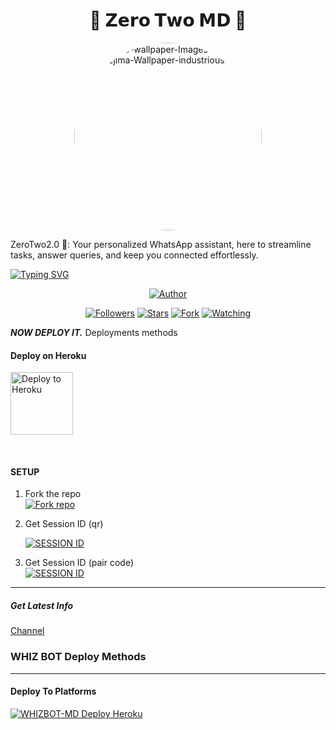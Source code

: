 <h1 align="center">🍭 𝗭𝗲𝗿𝗼 𝗧𝘄𝗼 𝗠𝗗 🍭<br></h1>

<p align="center">

  <img src="https://telegra.ph/file/b2a745d083e2de96a550c.jpg" alt="21-akeno-wallpaper-Images-of-Akeno-Himejima-Wallpaper-industrious-info" style=" width: 300px; height: 300px; object-fit: cover; border-radius: 50%;"/>

</p>

<p align="center"> 

ZeroTwo2.0 🤖: Your personalized WhatsApp assistant, here to streamline tasks, answer queries, and keep you connected effortlessly.

<a href="https://git.io/typing-svg"><img src="https://readme-typing-svg.demolab.com?font=Fira+Code&pause=1000&random=false&width=435&lines=whatsapp+user+bot+zeroTwo2.0+MD" alt="Typing SVG" /></a>


<p align="center">
<a href="https://github.com/kingdavid3333"><img title="Author" src="https://img.shields.io/badge/Author-©️whizbot-red.svg?style=for-the-badge&logo=github"></a>
</p>

<p align="center">
<a href="https://github.com/WHIZBOT1?tab=followers"><img title="Followers" src="https://img.shields.io/github/followers/WHIZBOT1?label=Followers&style=social"></a>
<a href="https://github.com/WHIZBOT/WHIZBOTMD/stargazers/"><img title="Stars" src="https://img.shields.io/github/stars/WHIZBOT1/WHIZBOTMD?&style=social"></a>
<a href="https://github.com/WHIZBOT1/WHIZBOTMD/network/members"><img title="Fork" src="https://img.shields.io/github/forks/WHIZBOT1/WHIZBOTMD?style=social"></a>
<a href="https://github.com/WHIZBOT1/WHIZBOTMD/watchers"><img title="Watching" src="https://img.shields.io/github/watchers/WHIZBOT1/WHIZBOTMD?label=Watching&style=social"></a>




 ***NOW  DEPLOY IT.***
Deployments methods

 
<h4 align="left"> Deploy on Heroku
</h4>

</p>

<p align="left" >
    <a href="https://heroku.com/deploy?template=https://github.com/kingdavid333/zero-two">
    <img src="https://telegra.ph/file/873a73bb44e63d9598fa8.png" width="100px" alt="Deploy to Heroku" >
    </a>

</p> 

<br>
   














#### SETUP

1. Fork the repo
    <br>
<a href='https://github.com/WHIZBOT1/WHIZBOTMD/fork' target="_blank"><img alt='Fork repo' src='https://img.shields.io/badge/Fork Repo-100000?style=for-the-badge&logo=scan&logoColor=white&labelColor=black&color=black'/></a>



2. Get Session ID (qr)
   
   <a href='https://web-qr-qbn8.onrender.com' target="_blank"><img alt='SESSION ID' src='https://img.shields.io/badge/Session_id-100000?style=for-the-badge&logo=scan&logoColor=white&labelColor=black&color=black'/></a>


4. Get Session ID (pair code)
    <br>
<a href='https://whiz-pair-20fa7ed01c9b.herokuapp.com/pair ' target="_blank"><img alt='SESSION ID' src='https://img.shields.io/badge/Session_id-100000?style=for-the-badge&logo=scan&logoColor=white&labelColor=black&color=black'/></a>



***

##### Get Latest Info
[Channel](https://whatsapp.com/channel/0029VacWsSl3LdQOmWZrBj0l)



 ### WHIZ BOT Deploy Methods


-------

#### Deploy To Platforms

<a href="https://dashboard.heroku.com/new?template=https://github.com/WHIZBOT1/WHIZBOTMD"><img title="WHIZBOT-MD Deploy Heroku" src="https://img.shields.io/badge/DEPLOY HEROKU-h?color=black&style=for-the-badge&logo=heroku"></a> 
 
